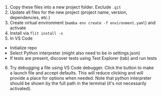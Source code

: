 1. Copy these files into a new project folder.  Exclude `.git`
2. Update all files for the new project (project name, version, dependencies, etc.)
3. Create virtual environment (`mamba env create -f environment.yaml`) and activate
4. Install via `flit install -s`
5. In VS Code
  - Initialize repo
  - Select Python interpreter (might also need to be in settings.json)
  - If tests are present, discover tests using Test Explorer (tab) and run tests
6. Try debugging a file using VS Code debugger.  Click the button to make a launch file and accept defaults.  This will reduce clicking and will provide a place for options when needed.  Note that python interpreter should be shown by the full path in the terminal (it's not necessarily activated).